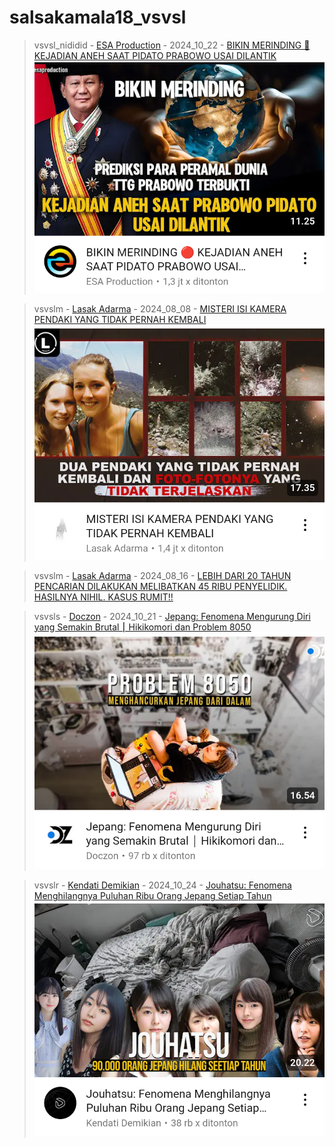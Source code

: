 # salsakamala18_vsvsl
> vsvsl_nididid - [ESA Production](https://m.youtube.com/@esaproductions) - 2024_10_22 - [BIKIN MERINDING 🔴 KEJADIAN ANEH SAAT PIDATO PRABOWO USAI DILANTIK](https://youtu.be/dAzmHNzFT5k) <img src="media/dAzmHNzFT5k/Screenshot_2024-11-13-15-21-45-15.png">


> vsvslm - [Lasak Adarma](https://m.youtube.com/@lasakadarma3247) - 2024_08_08 - [MISTERI ISI KAMERA PENDAKI YANG TIDAK PERNAH KEMBALI](https://youtu.be/OC2VcoG44Y4) <img src="media/OC2VcoG44Y4/Screenshot_2024-11-14-19-59-20-70.png">


> vsvslm - [Lasak Adarma](https://m.youtube.com/@lasakadarma3247) - 2024_08_16 - [LEBIH DARI 20 TAHUN PENCARIAN DILAKUKAN MELIBATKAN 45 RIBU PENYELIDIK. HASILNYA NIHIL. KASUS RUMIT!!](https://youtu.be/5cdeiNlWdk4)


> vsvsls - [Doczon](https://m.youtube.com/@Doczon) - 2024_10_21 - [Jepang: Fenomena Mengurung Diri yang Semakin Brutal ⎮ Hikikomori dan Problem 8050](https://youtu.be/lTOuSdPsVaA) <img src="media/lTOuSdPsVaA/Screenshot_2024-11-14-20-27-30-94.png">


> vsvslr - [Kendati Demikian](https://m.youtube.com/@KendatiDemikianStudio) - 2024_10_24 - [Jouhatsu: Fenomena Menghilangnya Puluhan Ribu Orang Jepang Setiap Tahun](https://youtu.be/duwvjO4fw1I) <img src="media/duwvjO4fw1I/Screenshot_2024-11-14-20-52-09-67.png">
